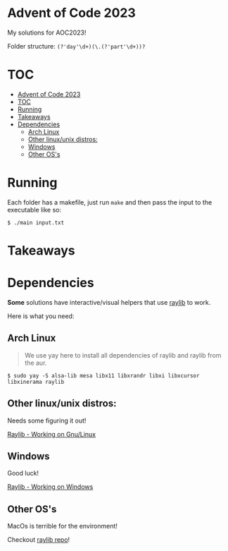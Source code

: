 # Advent of Code 2023

My solutions for AOC2023!

Folder structure: `(?'day'\d+)(\.(?'part'\d+))?`

# TOC
- [Advent of Code 2023](#advent-of-code-2023)
- [TOC](#toc)
- [Running](#running)
- [Takeaways](#takeaways)
- [Dependencies](#dependencies)
	- [Arch Linux](#arch-linux)
	- [Other linux/unix distros:](#other-linuxunix-distros)
	- [Windows](#windows)
	- [Other OS's](#other-oss)

# Running

Each folder has a makefile, just run `make` and then pass the input to the executable like so:

```
$ ./main input.txt
```

# Takeaways



# Dependencies

**Some** solutions have interactive/visual helpers that use [raylib](https://github.com/raysan5/raylib) to work. 

Here is what you need:

## Arch Linux

> We use yay here to install all dependencies of raylib and raylib from the aur.

```console
$ sudo yay -S alsa-lib mesa libx11 libxrandr libxi libxcursor libxinerama raylib
```

## Other linux/unix distros:

Needs some figuring it out!

[Raylib - Working on Gnu/Linux](https://github.com/raysan5/raylib/wiki/Working-on-GNU-Linux)

## Windows

Good luck!

[Raylib - Working on Windows](https://github.com/raysan5/raylib/wiki/Working-on-Windows)

## Other OS's

MacOs is terrible for the environment!

Checkout [raylib repo](https://github.com/raysan5/raylib)!